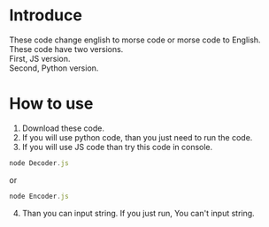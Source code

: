 # Introduce

These code change english to morse code or morse code to English.\
These code have two versions.\
First, JS version.\
Second, Python version.

# How to use

1. Download these code.
2. If you will use python code, than you just need to run the code.
3. If you will use JS code than try this code in console.

``` node.js
node Decoder.js
```
or
``` node.js
node Encoder.js
```

4. Than you can input string. If you just run, You can't input string.
